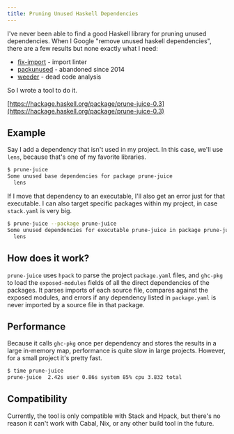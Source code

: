 ```yaml
---
title: Pruning Unused Haskell Dependencies
---
```


I've never been able to find a good Haskell library for pruning unused dependencies. When I Google "remove unused
haskell dependencies", there are a few results but none exactly what I need:

* [fix-import](https://hackage.haskell.org/package/fix-imports) - import linter
* [packunused](https://hackage.haskell.org/package/packunused) - abandoned since 2014
* [weeder](https://hackage.haskell.org/package/weeder) - dead code analysis

So I wrote a tool to do it.

[https://hackage.haskell.org/package/prune-juice-0.3](https://hackage.haskell.org/package/prune-juice-0.3)

## Example

Say I add a dependency that isn't used in my project. In this case, we'll use `lens`, because that's one of my favorite
libraries.

```bash
$ prune-juice
Some unused base dependencies for package prune-juice
  lens
```

If I move that dependency to an executable, I'll also get an error just for that executable. I can also target specific
packages within my project, in case `stack.yaml` is very big.

```bash
$ prune-juice --package prune-juice
Some unused dependencies for executable prune-juice in package prune-juice
  lens
```

## How does it work?

`prune-juice` uses `hpack` to parse the project `package.yaml` files, and `ghc-pkg` to load the `exposed-modules` fields
of all the direct dependencies of the packages. It parses imports of each source file, compares against the exposed
modules, and errors if any dependency listed in `package.yaml` is never imported by a source file in that package.

## Performance

Because it calls `ghc-pkg` once per dependency and stores the results in a large in-memory map, performance is quite
slow in large projects. However, for a small project it's pretty fast.

```bash
$ time prune-juice
prune-juice  2.42s user 0.86s system 85% cpu 3.832 total
```

## Compatibility

Currently, the tool is only compatible with Stack and Hpack, but there's no reason it can't work with Cabal, Nix, or
any other build tool in the future.
